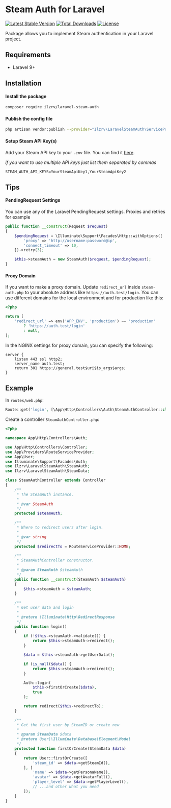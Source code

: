 # Steam Auth for Laravel
[![Latest Stable Version](https://img.shields.io/packagist/v/ilzrv/laravel-steam-auth.svg)](https://packagist.org/packages/ilzrv/laravel-steam-auth)
[![Total Downloads](https://img.shields.io/packagist/dt/ilzrv/laravel-steam-auth.svg)](https://packagist.org/packages/ilzrv/laravel-steam-auth)
[![License](https://img.shields.io/github/license/ilzrv/laravel-steam-auth.svg)](https://packagist.org/packages/ilzrv/laravel-steam-auth)

Package allows you to implement Steam authentication in your Laravel project.

## Requirements
 * Laravel 9+

## Installation
#### Install the package
```bash
composer require ilzrv/laravel-steam-auth
```

#### Publish the config file
```bash
php artisan vendor:publish --provider="Ilzrv\LaravelSteamAuth\ServiceProvider"
```

#### Setup Steam API Key(s)

Add your Steam API key to your `.env` file. You can find it [here](https://steamcommunity.com/dev/apikey).

*if you want to use multiple API keys just list them separated by commas*

```
STEAM_AUTH_API_KEYS=YourSteamApiKey1,YourSteamApiKey2
```

## Tips

#### PendingRequest Settings
You can use any of the Laravel PendingRequest settings. Proxies and retries for example

```php
public function __construct(Request $request)
{
    $pendingRequest = \Illuminate\Support\Facades\Http::withOptions([
        'proxy' => 'http://username:password@ip',
        'connect_timeout' => 10,
    ])->retry(3);

    $this->steamAuth = new SteamAuth($request, $pendingRequest);
}
```

#### Proxy Domain
If you want to make a proxy domain. Update `redirect_url` inside `steam-auth.php` to your absolute address like `https://auth.test/login`. You can use different domains for the local environment and for production like this:

```php
<?php

return [
    'redirect_url' => env('APP_ENV', 'production') == 'production'
        ? 'https://auth.test/login'
        : null,
];
```

In the NGINX settings for proxy domain, you can specify the following:
```
server {
    listen 443 ssl http2;
    server_name auth.test;
    return 301 https://general.test$uri$is_args$args;
}
```

## Example

In `routes/web.php`:

```php
Route::get('login', [\App\Http\Controllers\Auth\SteamAuthController::class, 'login']);
```

Create a controller `SteamAuthController.php`:

```php
<?php

namespace App\Http\Controllers\Auth;

use App\Http\Controllers\Controller;
use App\Providers\RouteServiceProvider;
use App\User;
use Illuminate\Support\Facades\Auth;
use Ilzrv\LaravelSteamAuth\SteamAuth;
use Ilzrv\LaravelSteamAuth\SteamData;

class SteamAuthController extends Controller
{
    /**
     * The SteamAuth instance.
     *
     * @var SteamAuth
     */
    protected $steamAuth;

    /**
     * Where to redirect users after login.
     *
     * @var string
     */
    protected $redirectTo = RouteServiceProvider::HOME;

    /**
     * SteamAuthController constructor.
     *
     * @param SteamAuth $steamAuth
     */
    public function __construct(SteamAuth $steamAuth)
    {
        $this->steamAuth = $steamAuth;
    }

    /**
     * Get user data and login
     *
     * @return \Illuminate\Http\RedirectResponse
     */
    public function login()
    {
        if (!$this->steamAuth->validate()) {
            return $this->steamAuth->redirect();
        }

        $data = $this->steamAuth->getUserData();

        if (is_null($data)) {
            return $this->steamAuth->redirect();
        }

        Auth::login(
            $this->firstOrCreate($data),
            true
        );

        return redirect($this->redirectTo);
    }

    /**
     * Get the first user by SteamID or create new
     *
     * @param SteamData $data
     * @return User|\Illuminate\Database\Eloquent\Model
     */
    protected function firstOrCreate(SteamData $data)
    {
        return User::firstOrCreate([
            'steam_id' => $data->getSteamId(),
        ], [
            'name' => $data->getPersonaName(),
            'avatar' => $data->getAvatarFull(),
            'player_level' => $data->getPlayerLevel(),
            // ...and other what you need
        ]);
    }
}
```
